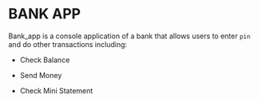  # BANK APP

 Bank_app is a console application of a bank that allows users to enter `pin` and do other transactions including:

 - Check Balance

 - Send Money

 - Check Mini Statement
